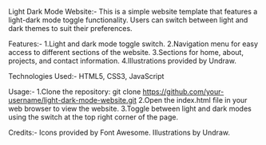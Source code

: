 Light Dark Mode Website:-
This is a simple website template that features a light-dark mode toggle functionality. Users can switch between light and dark themes to suit their preferences.

Features:-
1.Light and dark mode toggle switch.
2.Navigation menu for easy access to different sections of the website.
3.Sections for home, about, projects, and contact information.
4.Illustrations provided by Undraw.

Technologies Used:-
HTML5, CSS3, JavaScript

Usage:-
1.Clone the repository: git clone https://github.com/your-username/light-dark-mode-website.git
2.Open the index.html file in your web browser to view the website.
3.Toggle between light and dark modes using the switch at the top right corner of the page.

Credits:-
Icons provided by Font Awesome.
Illustrations by Undraw.

